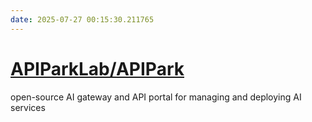 ```yaml
---
date: 2025-07-27 00:15:30.211765
---
```


# [APIParkLab/APIPark](https://github.com/APIParkLab/APIPark)

open-source AI gateway and API portal for managing and deploying AI services